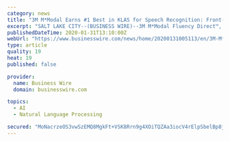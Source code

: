 ```yaml
---
category: news
title: "3M M*Modal Earns #1 Best in KLAS for Speech Recognition: Front-End EMR"
excerpt: "SALT LAKE CITY--(BUSINESS WIRE)--3M M*Modal Fluency Direct™, the healthcare industry’s leading cloud-based speech recognition system, has been recognized for the fourth year in a row with the #1 ranking in Speech Recognition: Front-End EMR by KLAS, an independent healthcare research firm. The annual 2020 Best in KLAS: Software and Services ..."
publishedDateTime: 2020-01-31T13:10:00Z
webUrl: "https://www.businesswire.com/news/home/20200131005113/en/3M-M*Modal-Earns-1-KLAS-Speech-Recognition"
type: article
quality: 19
heat: 19
published: false

provider:
  name: Business Wire
  domain: businesswire.com

topics:
  - AI
  - Natural Language Processing

secured: "MoNacrzeOS3vwSzEMQ8MgkFt+VSK8Rrn9g4XOiTQZAa3iocV4rElpSbelBp8jn4pAmSzxwjC6S60jXg8aBjcdCbqF9YdTGzVVqRgU7lSgJmZ0RjAyNjDuit0XY97GLpg2DZ1PTud1s8lwp2SGTm1O7eP4kwhqrTHp/+LkHNRYHms8UtBFDNroI0rKR150OJfW72PWKFNqxrJmQIEumY7w1GYgZ6e2tlcmw3za7nBZ1EnzZ6c8Tu++Nm3AaBkJyb1v/inOMR4a+yr3JzhiTTMQ5oxEN33E9DReai3h2D6E+ZdYXqbj8N6DdxNLk9KC2wrCHXv1JKd5cv3Gy5aphDt1q1XopH2eBxL/32+H99xYNM2MqGkBnenLHNKSZZfZr+be/gSkvvDjkkUb20zbwBsJnr/EYM857eagAjCwIiSamsI4ORwzeD8rYi/93Y9JFMoWl8WL5NqM741XjsnLB6nv6pP8q2pbWra32Ix3p+QQJM=;kEZr6quIPXRM4bfA2+pBcQ=="
---
```


